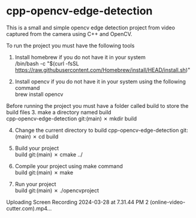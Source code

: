 # cpp-opencv-edge-detection
This is a small and simple opencv edge detection project from video captured from the camera using C++ and OpenCV.

To run the project you must have the following tools
  1. Install homebrew if you do not have it in your system                      
      /bin/bash -c "$(curl -fsSL https://raw.githubusercontent.com/Homebrew/install/HEAD/install.sh)"

  2. Install opencv if you do not have it in your system using the following command      
      brew install opencv

Before running the project you must have a folder called build to store the build files
  3. make a directory named build                   
      cpp-opencv-edge-detection git:(main) ✗ mkdir build      

  4. Change the current directory to build
      cpp-opencv-edge-detection git:(main) ✗ cd build    

  5. Build your project     
      build git:(main) ✗ cmake ../                                        

  6. Compile your project using make command                                               
      build git:(main) ✗ make

  7. Run your project     
      build git:(main) ✗ ./opencvproject







Uploading Screen Recording 2024-03-28 at 7.31.44 PM 2 (online-video-cutter.com).mp4…

